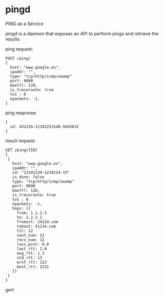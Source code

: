 # pingd

PING as a Service

pingd is a daemon that exposes an API to perform pings and retrieve the results

ping request:

```
POST /ping/
{
  host: "www.google.es",
  ipaddr: "",
  type: "tcp/http/icmp/owamp"
  port: 9090
  maxttl: 128,
  is_traceroute: true
  tos : 0
  npackets: -1,
}
```

ping respnose:

```
{
  id: 431234-21341253146-5643632
}
```

result request:

```
GET /ping/{ID}
{
 {
   host: "www.google.es",
   ipaddr: "",
   id: "12341234-1234124-15"
   is_done: false
   type: "tcp/http/icmp/owamp"
   port: 9090
   maxttl: 128,
   is_traceroute: true
   tos : 0
   npackets: -1,
   hops: [{
     from: 1.1.1.1
     to: 2.2.2.2
     fromost: 24124.com
     tohost: 41234.com
     ttl: 12
     sent_num: 12
     recv_num: 12
     loss_pcnt: 0.0
     last_rtt: 2.0
     avg_rtt: 1.3
     std_rtt: 13
     wrst_rtt: 123
     best_rtt: 1231
   }]
 }
}
```

gert

